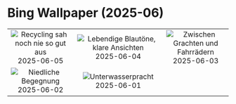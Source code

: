 # Bing Wallpaper (2025-06)

|  |  |  |
|:---:|:---:|:---:|
| ![](https://www.bing.com/th?id=OHR.OlivaresMural_DE-DE8057580667_400x240.jpg "Recycling sah noch nie so gut aus") 2025-06-05 | ![](https://www.bing.com/th?id=OHR.CalaLuna_DE-DE8318114983_400x240.jpg "Lebendige Blautöne, klare Ansichten") 2025-06-04 | ![](https://www.bing.com/th?id=OHR.BicyclesUtrecht_DE-DE4256517633_400x240.jpg "Zwischen Grachten und Fahrrädern") 2025-06-03 |
| ![](https://www.bing.com/th?id=OHR.ChickAhnepark_DE-DE9261263631_400x240.jpg "Niedliche Begegnung") 2025-06-02 | ![](https://www.bing.com/th?id=OHR.GrandeTerreReef_DE-DE5368451110_400x240.jpg "Unterwasserpracht") 2025-06-01 |  |
